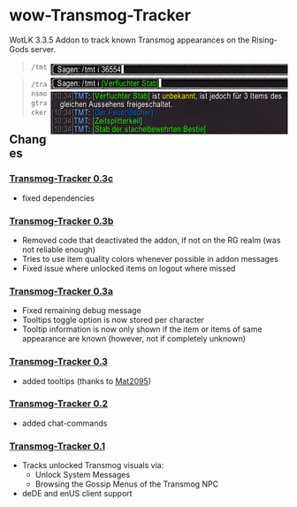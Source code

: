 # wow-Transmog-Tracker
WotLK 3.3.5 Addon to track known Transmog appearances on the Rising-Gods server.

<img src="https://raw.githubusercontent.com/telkar-rg/wow-Transmog-Tracker/main/_IMG/1.png" align="right"> 

> `/tmt`

<img src="https://raw.githubusercontent.com/telkar-rg/wow-Transmog-Tracker/main/_IMG/2.png" align="right">


> `/transmogtracker`

## Changes
### [Transmog-Tracker 0.3c](https://github.com/telkar-rg/wow-Transmog-Tracker/releases/tag/v0.3c)
- fixed dependencies
### [Transmog-Tracker 0.3b](https://github.com/telkar-rg/wow-Transmog-Tracker/releases/tag/v0.3b)
- Removed code that deactivated the addon, if not on the RG realm (was not reliable enough)
- Tries to use item quality colors whenever possible in addon messages
- Fixed issue where unlocked items on logout where missed
### [Transmog-Tracker 0.3a](https://github.com/telkar-rg/wow-Transmog-Tracker/releases/tag/v0.3a)
- Fixed remaining debug message
- Tooltips toggle option is now stored per character
- Tooltip information is now only shown if the item or items of same appearance are known (however, not if completely unknown)
### [Transmog-Tracker 0.3](https://github.com/telkar-rg/wow-Transmog-Tracker/releases/tag/v0.3)
- added tooltips (thanks to [Mat2095](https://github.com/telkar-rg/wow-Transmog-Tracker/pull/1))
### [Transmog-Tracker 0.2](https://github.com/telkar-rg/wow-Transmog-Tracker/releases/tag/v0.2)
- added chat-commands
### [Transmog-Tracker 0.1](https://github.com/telkar-rg/wow-Transmog-Tracker/releases/tag/v0.1)
- Tracks unlocked Transmog visuals via:
  - Unlock System Messages
  - Browsing the Gossip Menus of the Transmog NPC
- deDE and enUS client support

